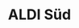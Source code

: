 ---
title: "ALDI Süd"
url: /offenbach-am-main/aldi-sued-sprendlinger-landstrasse/
shop: Supermarkt
---